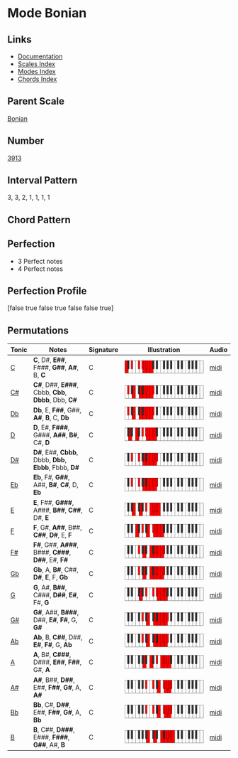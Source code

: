 # Mode Bonian

## Links

- [Documentation](README.md)
- [Scales Index](Scales.md)
- [Modes Index](Modes.md)
- [Chords Index](Chords.md)

## Parent Scale

[Bonian](ScaleBonian.md)

## Number

[3913](https://ianring.com/musictheory/scales/3913)

## Interval Pattern

3, 3, 2, 1, 1, 1, 1

## Chord Pattern



## Perfection

- 3 Perfect notes
- 4 Perfect notes

## Perfection Profile

[false true false true false false true]

## Permutations

| Tonic | Notes | Signature | Illustration | Audio |
|-------|-------|-----------|--------------|-------|
| [C](ModeCNaturalBonian.md) | **C**, D#, **E##**, F###, **G##**, **A#**, B, **C** | C | ![CNaturalBonian](ModeCNaturalBonian.png) | [midi](https://github.com/edipermadi/music/blob/main/docs/ModeCNaturalBonian.mid?raw=true) |
| [C#](ModeCSharpBonian.md) | **C#**, D##, **E###**, Cbbb, **Cbb**, **Dbbb**, Dbb, **C#** | C | ![CSharpBonian](ModeCSharpBonian.png) | [midi](https://github.com/edipermadi/music/blob/main/docs/ModeCSharpBonian.mid?raw=true) |
| [Db](ModeDFlatBonian.md) | **Db**, E, **F##**, G##, **A#**, **B**, C, **Db** | C | ![DFlatBonian](ModeDFlatBonian.png) | [midi](https://github.com/edipermadi/music/blob/main/docs/ModeDFlatBonian.mid?raw=true) |
| [D](ModeDNaturalBonian.md) | **D**, E#, **F###**, G###, **A##**, **B#**, C#, **D** | C | ![DNaturalBonian](ModeDNaturalBonian.png) | [midi](https://github.com/edipermadi/music/blob/main/docs/ModeDNaturalBonian.mid?raw=true) |
| [D#](ModeDSharpBonian.md) | **D#**, E##, **Cbbb**, Dbbb, **Dbb**, **Ebbb**, Fbbb, **D#** | C | ![DSharpBonian](ModeDSharpBonian.png) | [midi](https://github.com/edipermadi/music/blob/main/docs/ModeDSharpBonian.mid?raw=true) |
| [Eb](ModeEFlatBonian.md) | **Eb**, F#, **G##**, A##, **B#**, **C#**, D, **Eb** | C | ![EFlatBonian](ModeEFlatBonian.png) | [midi](https://github.com/edipermadi/music/blob/main/docs/ModeEFlatBonian.mid?raw=true) |
| [E](ModeENaturalBonian.md) | **E**, F##, **G###**, A###, **B##**, **C##**, D#, **E** | C | ![ENaturalBonian](ModeENaturalBonian.png) | [midi](https://github.com/edipermadi/music/blob/main/docs/ModeENaturalBonian.mid?raw=true) |
| [F](ModeFNaturalBonian.md) | **F**, G#, **A##**, B##, **C##**, **D#**, E, **F** | C | ![FNaturalBonian](ModeFNaturalBonian.png) | [midi](https://github.com/edipermadi/music/blob/main/docs/ModeFNaturalBonian.mid?raw=true) |
| [F#](ModeFSharpBonian.md) | **F#**, G##, **A###**, B###, **C###**, **D##**, E#, **F#** | C | ![FSharpBonian](ModeFSharpBonian.png) | [midi](https://github.com/edipermadi/music/blob/main/docs/ModeFSharpBonian.mid?raw=true) |
| [Gb](ModeGFlatBonian.md) | **Gb**, A, **B#**, C##, **D#**, **E**, F, **Gb** | C | ![GFlatBonian](ModeGFlatBonian.png) | [midi](https://github.com/edipermadi/music/blob/main/docs/ModeGFlatBonian.mid?raw=true) |
| [G](ModeGNaturalBonian.md) | **G**, A#, **B##**, C###, **D##**, **E#**, F#, **G** | C | ![GNaturalBonian](ModeGNaturalBonian.png) | [midi](https://github.com/edipermadi/music/blob/main/docs/ModeGNaturalBonian.mid?raw=true) |
| [G#](ModeGSharpBonian.md) | **G#**, A##, **B###**, D##, **E#**, **F#**, G, **G#** | C | ![GSharpBonian](ModeGSharpBonian.png) | [midi](https://github.com/edipermadi/music/blob/main/docs/ModeGSharpBonian.mid?raw=true) |
| [Ab](ModeAFlatBonian.md) | **Ab**, B, **C##**, D##, **E#**, **F#**, G, **Ab** | C | ![AFlatBonian](ModeAFlatBonian.png) | [midi](https://github.com/edipermadi/music/blob/main/docs/ModeAFlatBonian.mid?raw=true) |
| [A](ModeANaturalBonian.md) | **A**, B#, **C###**, D###, **E##**, **F##**, G#, **A** | C | ![ANaturalBonian](ModeANaturalBonian.png) | [midi](https://github.com/edipermadi/music/blob/main/docs/ModeANaturalBonian.mid?raw=true) |
| [A#](ModeASharpBonian.md) | **A#**, B##, **D##**, E##, **F##**, **G#**, A, **A#** | C | ![ASharpBonian](ModeASharpBonian.png) | [midi](https://github.com/edipermadi/music/blob/main/docs/ModeASharpBonian.mid?raw=true) |
| [Bb](ModeBFlatBonian.md) | **Bb**, C#, **D##**, E##, **F##**, **G#**, A, **Bb** | C | ![BFlatBonian](ModeBFlatBonian.png) | [midi](https://github.com/edipermadi/music/blob/main/docs/ModeBFlatBonian.mid?raw=true) |
| [B](ModeBNaturalBonian.md) | **B**, C##, **D###**, E###, **F###**, **G##**, A#, **B** | C | ![BNaturalBonian](ModeBNaturalBonian.png) | [midi](https://github.com/edipermadi/music/blob/main/docs/ModeBNaturalBonian.mid?raw=true) |
